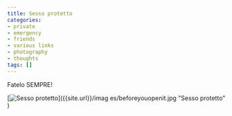```yaml
---
title: Sesso protetto
categories:
- private
- emergency
- friends
- various links
- photography
- thoughts
tags: []
---
```

Fatelo SEMPRE!  
[]({{site.url}}/images/beforeyouopenit.jpg "Sesso protetto" )

[![Sesso protetto]({{site.url}}/images/beforeyouopenit.jpg)]({{site.url}}/imag
es/beforeyouopenit.jpg "Sesso protetto" )


